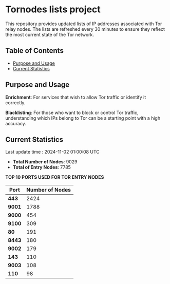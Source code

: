 # Tornodes lists project

This repository provides updated lists of IP addresses associated with Tor relay nodes. The lists are refreshed every 30 minutes to ensure they reflect the most current state of the Tor network.

## Table of Contents

- [Purpose and Usage](#purpose-and-usage)
- [Current Statistics](#current-statistics)


## Purpose and Usage

**Enrichment**: For services that wish to allow Tor traffic or identify it correctly.

**Blacklisting**: For those who want to block or control Tor traffic, understanding which IPs belong to Tor can be a starting point with a high accuracy.

## Current Statistics

Last update time : 2024-11-02 01:00:08 UTC

- **Total Number of Nodes**: 9029
- **Total of Entry Nodes**: 7785

**TOP 10 PORTS USED FOR TOR ENTRY NODES**

| **Port** | **Number of Nodes** |
|------|-----------------|
| **443**   | 2424  |
| **9001**   | 1788  |
| **9000**   | 454  |
| **9100**   | 309  |
| **80**   | 191  |
| **8443**   | 180  |
| **9002**   | 179  |
| **143**   | 110  |
| **9003**   | 108  |
| **110**   | 98  |

